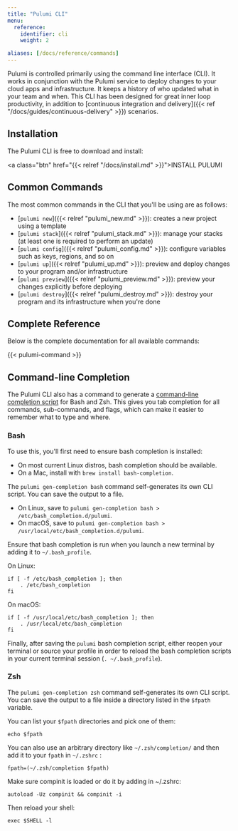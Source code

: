 ```yaml
---
title: "Pulumi CLI"
menu:
  reference:
    identifier: cli
    weight: 2

aliases: [/docs/reference/commands]
---
```


Pulumi is controlled primarily using the command line interface (CLI). It works in conjunction with the Pulumi service
to deploy changes to your cloud apps and infrastructure.  It keeps a history of who updated what in your team and when.
This CLI has been designed for great inner loop productivity, in addition to
[continuous integration and delivery]({{< ref "/docs/guides/continuous-delivery" >}}) scenarios.

## Installation

The Pulumi CLI is free to download and install:

<a class="btn" href="{{< relref "/docs/install.md" >}}">INSTALL PULUMI</a>

## Common Commands

The most common commands in the CLI that you'll be using are as follows:

* [`pulumi new`]({{< relref "pulumi_new.md" >}}): creates a new project using a template
* [`pulumi stack`]({{< relref "pulumi_stack.md" >}}): manage your stacks (at least one is required to perform an update)
* [`pulumi config`]({{< relref "pulumi_config.md" >}}): configure variables such as keys, regions, and so on
* [`pulumi up`]({{< relref "pulumi_up.md" >}}): preview and deploy changes to your program and/or infrastructure
* [`pulumi preview`]({{< relref "pulumi_preview.md" >}}): preview your changes explicitly before deploying
* [`pulumi destroy`]({{< relref "pulumi_destroy.md" >}}): destroy your program and its infrastructure when you're done

## Complete Reference

Below is the complete documentation for all available commands:

{{< pulumi-command >}}

## Command-line Completion

The Pulumi CLI also has a command to generate a [command-line completion script](
https://en.wikipedia.org/wiki/Command-line_completion) for Bash and Zsh.  This gives you tab completion for all commands,
sub-commands, and flags, which can make it easier to remember what to type and where.

### Bash

To use this, you'll first need to ensure bash completion is installed:

* On most current Linux distros, bash completion should be available.
* On a Mac, install with `brew install bash-completion`.

The `pulumi gen-completion bash` command self-generates its own CLI script. You can save the output to a file.

* On Linux, save to `pulumi gen-completion bash > /etc/bash_completion.d/pulumi`.
* On macOS, save to `pulumi gen-completion bash > /usr/local/etc/bash_completion.d/pulumi`.

Ensure that bash completion is run when you launch a new terminal by adding it to `~/.bash_profile`.

On Linux:

```
if [ -f /etc/bash_completion ]; then
    . /etc/bash_completion
fi
```

On macOS:

```
if [ -f /usr/local/etc/bash_completion ]; then
    . /usr/local/etc/bash_completion
fi
```

Finally, after saving the `pulumi` bash completion script, either reopen your terminal or source your profile
in order to reload the bash completion scripts in your current terminal session (`. ~/.bash_profile`).


### Zsh

The `pulumi gen-completion zsh` command self-generates its own CLI script. You can save the output to a file inside a directory listed in the `$fpath` variable.

You can list your `$fpath` directories and pick one of them:

```shell
echo $fpath
```

You can also use an arbitrary directory like `~/.zsh/completion/` and then add it to your `fpath` in `~/.zshrc` :

```shell
fpath=(~/.zsh/completion $fpath)
```

Make sure compinit is loaded or do it by adding in ~/.zshrc:

```shell
autoload -Uz compinit && compinit -i
```

Then reload your shell:

```shell
exec $SHELL -l
```
